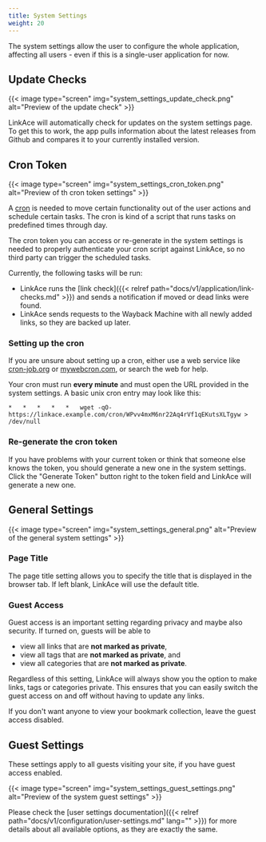 ```yaml
---
title: System Settings
weight: 20
---
```


The system settings allow the user to configure the whole application, affecting all users - even if this is a  single-user application for now.


## Update Checks

{{< image type="screen" img="system_settings_update_check.png" alt="Preview of the update check" >}}

LinkAce will automatically check for updates on the system settings page. To get this to work, the app pulls information about the latest releases from Github and compares it to your currently installed version.


## Cron Token

{{< image type="screen" img="system_settings_cron_token.png" alt="Preview of th cron token settings" >}}

A [cron](https://en.wikipedia.org/wiki/Cron) is needed to move certain functionality out of the user actions and schedule certain tasks. The cron is kind of a script that runs tasks on predefined times through day. 

The cron token you can access or re-generate in the system settings is needed to properly authenticate your cron script against LinkAce, so no third party can trigger the scheduled tasks.

Currently, the following tasks will be run:

* LinkAce runs the [link check]({{< relref path="docs/v1/application/link-checks.md" >}}) and sends a notification if moved or dead links were found.
* LinkAce sends requests to the Wayback Machine with all newly added links, so they are backed up later.

### Setting up the cron

If you are unsure about setting up a cron, either use a web service like [cron-job.org](https://cron-job.org/en/) or [mywebcron.com](http://www.mywebcron.com/), or search the web for help.

Your cron must run **every minute** and must open the URL provided in the system settings. A basic unix cron entry may look like this:

```
*   *   *   *   *   wget -qO- https://linkace.example.com/cron/WPvv4mxM6nr22Aq4rVf1qEKutsXLTgyw > /dev/null
```

### Re-generate the cron token

If you have problems with your current token or think that someone else knows the token, you should generate a new one in the system settings. Click the "Generate Token" button right to the token field and LinkAce will generate a new one.


## General Settings

{{< image type="screen" img="system_settings_general.png" alt="Preview of the general system settings" >}}

### Page Title

The page title setting allows you to specify the title that is displayed in the browser tab. If left blank, LinkAce will use the default title.

### Guest Access

Guest access is an important setting regarding privacy and maybe also security. If turned on, guests will be able to 
* view all links that are **not marked as private**,
* view all tags that are **not marked as private**, and
* view all categories that are **not marked as private**.

Regardless of this setting, LinkAce will always show you the option to make links, tags or categories private. This ensures that you can easily switch the guest access on and off without having to update any links.

If you don't want anyone to view your bookmark collection, leave the guest access disabled.


## Guest Settings

These settings apply to all guests visiting your site, if you have guest access enabled.

{{< image type="screen" img="system_settings_guest_settings.png" alt="Preview of the system guest settings" >}}

Please check the [user settings documentation]({{< relref path="docs/v1/configuration/user-settings.md" lang="" >}}) for more details about all available options, as they are exactly the same.
